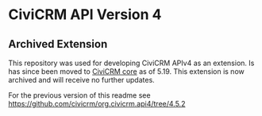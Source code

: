 CiviCRM API Version 4
=====================

Archived Extension
-------

This repository was used for developing CiviCRM APIv4 as an extension. Is has since been moved to [CiviCRM core](https://github.com/civicrm/civicrm-core) as of 5.19. This extension is now archived and will receive no further updates.

For the previous version of this readme see https://github.com/civicrm/org.civicrm.api4/tree/4.5.2

